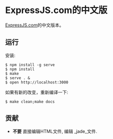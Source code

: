 
# ExpressJS.com的中文版

  [ExpressJS.com](http://expressjs.jser.me)的中文版本。 


## 运行

安装:

```
$ npm install -g serve
$ npm install
$ make
$ serve . &
$ open http://localhost:3000
```

如果有新的改变，重新编译一下:

```
$ make clean;make docs
```

## 贡献

  - __不要__ 直接编辑HTML文件, 编辑 _jade_文件.
